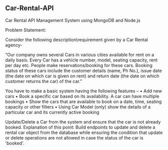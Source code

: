 ## Car-Rental-API

Car Rental API Management System using MongoDB and Node.js

Problem Statement: 

Consider the following description\requirement given by a Car Rental agency-

“Our company owns several Cars in various cities available for rent on a daily basis. Every Car has a vehicle number, model, seating capacity, rent per day etc. People make reservations/booking for these cars. Booking status of these cars include the customer details (name, Ph No.), issue date (the date on which car is given on rent) and return date (the date on which customer returns the car) of the car.” 

You have to make a basic system having the following features – 
• Add new cars 
• Book a specific car based on its availability. A car can have multiple bookings
• Show the cars that are available to book on a date, time, seating capacity or other filters
• Using Car Model (only) show the details of a particular car and its currently active booking

Update/Delete a Car from the system and ensure that the car is not already booked. Explanation of this point: Build endpoints to update and delete a rental car object from the database while ensuring the condition that update or delete operations are not allowed in case the status of the car is 'booked'.
